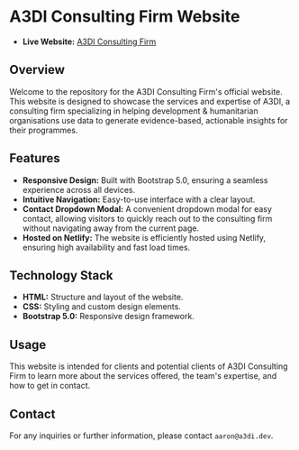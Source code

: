 # A3DI Consulting Firm Website

- **Live Website:** [A3DI Consulting Firm](https://www.a3di.dev/)

## Overview
Welcome to the repository for the A3DI Consulting Firm's official website. This website is designed to showcase the services and expertise of A3DI, a consulting firm specializing in helping development & humanitarian organisations use data to generate evidence-based, actionable insights for their programmes.

## Features
- **Responsive Design:** Built with Bootstrap 5.0, ensuring a seamless experience across all devices.
- **Intuitive Navigation:** Easy-to-use interface with a clear layout.
- **Contact Dropdown Modal:** A convenient dropdown modal for easy contact, allowing visitors to quickly reach out to the consulting firm without navigating away from the current page.
- **Hosted on Netlify:** The website is efficiently hosted using Netlify, ensuring high availability and fast load times.

## Technology Stack
- **HTML:** Structure and layout of the website.
- **CSS:** Styling and custom design elements.
- **Bootstrap 5.0:** Responsive design framework.

## Usage
This website is intended for clients and potential clients of A3DI Consulting Firm to learn more about the services offered, the team's expertise, and how to get in contact.

## Contact
For any inquiries or further information, please contact `aaron@a3di.dev`.

